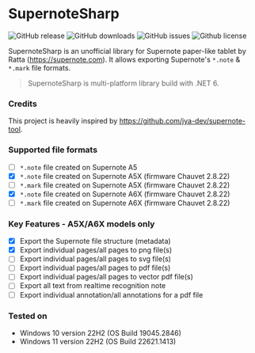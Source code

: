 # SupernoteSharp
![GitHub release](https://img.shields.io/github/v/release/nelinory/SupernoteSharp)
![GitHub downloads](https://img.shields.io/github/downloads/nelinory/SupernoteSharp/total)
![GitHub issues](https://img.shields.io/github/issues/nelinory/SupernoteSharp)
![Github license](https://img.shields.io/github/license/nelinory/SupernoteSharp)

SupernoteSharp is an unofficial library for Supernote paper-like tablet by Ratta (https://supernote.com). It allows exporting Supernote's `*.note` & `*.mark` file formats.

> SupernoteSharp is multi-platform library build with .NET 6.

### Credits
This project is heavily inspired by https://github.com/jya-dev/supernote-tool.

### Supported file formats
- [ ] `*.note` file created on Supernote A5
- [X] `*.note` file created on Supernote A5X (firmware Chauvet 2.8.22)
- [ ] `*.mark` file created on Supernote A5X (firmware Chauvet 2.8.22)
- [X] `*.note` file created on Supernote A6X (firmware Chauvet 2.8.22)
- [ ] `*.mark` file created on Supernote A6X (firmware Chauvet 2.8.22) 

### Key Features - A5X/A6X models only
- [X] Export the Supernote file structure (metadata)
- [X] Export individual pages/all pages to png file(s)
- [ ] Export individual pages/all pages to svg file(s)
- [ ] Export individual pages/all pages to pdf file(s)
- [ ] Export individual pages/all pages to vector pdf file(s)
- [ ] Export all text from realtime recognition note
- [ ] Export individual annotation/all annotations for a pdf file

### Tested on
- Windows 10 version 22H2 (OS Build 19045.2846)
- Windows 11 version 22H2 (OS Build 22621.1413)